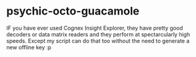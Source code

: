 # psychic-octo-guacamole
IF you have ever used Cognex Insight Explorer, they have pretty good decoders or data matrix readers and they perform at spectarcularly high speeds. Except my script can do that too without the need to generate a new offline key :p
